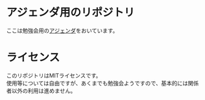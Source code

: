 # アジェンダ用のリポジトリ
ここは勉強会用の[アジェンダ](./agenda)をおいています。

# ライセンス
このリポジトリはMITライセンスです。  
使用等については自由ですが、あくまでも勉強会ようですので、基本的には関係者以外の利用は進めません。
